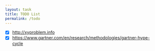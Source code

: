 ```yaml
---
layout: task
title: TODO List
permalink: /todo
---
```


- [x] http://xyproblem.info
- [x] https://www.gartner.com/en/research/methodologies/gartner-hype-cycle
